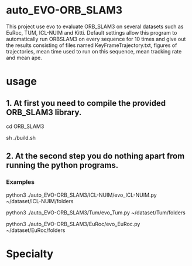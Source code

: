 # auto_EVO-ORB_SLAM3
This project use evo to evaluate ORB_SLAM3 on several datasets such as EuRoc, TUM, ICL-NUIM and Kitti. Default settings allow this program to automatically run ORBSLAM3 on every sequence for 10 times and give out the results consisting of files named KeyFrameTrajectory.txt, figures of trajectories, mean time used to run on this sequence, mean tracking rate and mean ape.
# usage
## 1. At first you need to compile the provided ORB_SLAM3 library.

cd ORB_SLAM3

sh ./build.sh

## 2. At the second step you do nothing apart from running the python programs.

### Examples
python3 ./auto_EVO-ORB_SLAM3/ICL-NUIM/evo_ICL-NUIM.py ~/dataset/ICL-NUIM/folders

python3 ./auto_EVO-ORB_SLAM3/Tum/evo_Tum.py ~/dataset/Tum/folders

python3 ./auto_EVO-ORB_SLAM3/EuRoc/evo_EuRoc.py ~/dataset/EuRoc/folders

# Specialty
